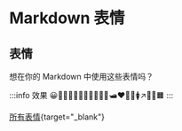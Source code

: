 # Markdown 表情

## 表情

想在你的 Markdown 中使用这些表情吗？

:::info 效果
😀💯🤯🧛‍♀️🛀🐼🐍🫚🥪🌟🛥♥📮🧴🚺↗🏳️‍⚧️🟧
:::

[所有表情](https://www.emojiall.com/zh-hans/copy){target="_blank"}